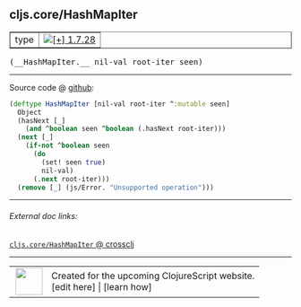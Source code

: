 ## cljs.core/HashMapIter



 <table border="1">
<tr>
<td>type</td>
<td><a href="https://github.com/cljsinfo/cljs-api-docs/tree/1.7.28"><img valign="middle" alt="[+] 1.7.28" title="Added in 1.7.28" src="https://img.shields.io/badge/+-1.7.28-lightgrey.svg"></a> </td>
</tr>
</table>


 <samp>
(__HashMapIter.__ nil-val root-iter seen)<br>
</samp>

---







Source code @ [github](https://github.com/clojure/clojurescript/blob/r1.7.28/src/main/cljs/cljs/core.cljs#L6765-L6775):

```clj
(deftype HashMapIter [nil-val root-iter ^:mutable seen]
  Object
  (hasNext [_]
    (and ^boolean seen ^boolean (.hasNext root-iter)))
  (next [_]
    (if-not ^boolean seen
      (do
        (set! seen true)
        nil-val)
      (.next root-iter)))
  (remove [_] (js/Error. "Unsupported operation")))
```

<!--
Repo - tag - source tree - lines:

 <pre>
clojurescript @ r1.7.28
└── src
    └── main
        └── cljs
            └── cljs
                └── <ins>[core.cljs:6765-6775](https://github.com/clojure/clojurescript/blob/r1.7.28/src/main/cljs/cljs/core.cljs#L6765-L6775)</ins>
</pre>

-->

---



###### External doc links:

[`cljs.core/HashMapIter` @ crossclj](http://crossclj.info/fun/cljs.core.cljs/HashMapIter.html)<br>

---

 <table>
<tr><td>
<img valign="middle" align="right" width="48px" src="http://i.imgur.com/Hi20huC.png">
</td><td>
Created for the upcoming ClojureScript website.<br>
[edit here] | [learn how]
</td></tr></table>

[edit here]:https://github.com/cljsinfo/cljs-api-docs/blob/master/cljsdoc/cljs.core_HashMapIter.cljsdoc
[learn how]:https://github.com/cljsinfo/cljs-api-docs/wiki/cljsdoc-files

<!--

This information was too distracting to show to readers, but I'll leave it
commented here since it is helpful to:

- pretty-print the data used to generate this document
- and show how to retrieve that data



The API data for this symbol:

```clj
{:ns "cljs.core",
 :name "HashMapIter",
 :type "type",
 :signature ["[nil-val root-iter seen]"],
 :source {:code "(deftype HashMapIter [nil-val root-iter ^:mutable seen]\n  Object\n  (hasNext [_]\n    (and ^boolean seen ^boolean (.hasNext root-iter)))\n  (next [_]\n    (if-not ^boolean seen\n      (do\n        (set! seen true)\n        nil-val)\n      (.next root-iter)))\n  (remove [_] (js/Error. \"Unsupported operation\")))",
          :title "Source code",
          :repo "clojurescript",
          :tag "r1.7.28",
          :filename "src/main/cljs/cljs/core.cljs",
          :lines [6765 6775]},
 :full-name "cljs.core/HashMapIter",
 :full-name-encode "cljs.core_HashMapIter",
 :history [["+" "1.7.28"]]}

```

Retrieve the API data for this symbol:

```clj
;; from Clojure REPL
(require '[clojure.edn :as edn])
(-> (slurp "https://raw.githubusercontent.com/cljsinfo/cljs-api-docs/catalog/cljs-api.edn")
    (edn/read-string)
    (get-in [:symbols "cljs.core/HashMapIter"]))
```

-->
